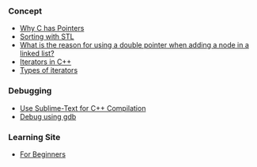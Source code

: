 ### Concept

- [Why C has Pointers](http://duramecho.com/ComputerInformation/WhyCPointers.html)
- [Sorting with STL](http://www.dreamincode.net/forums/topic/319433-stl-algorithms-tutorial-1-using-sort/)
- [What is the reason for using a double pointer when adding a node in a linked list?
](https://stackoverflow.com/questions/7271647/what-is-the-reason-for-using-a-double-pointer-when-adding-a-node-in-a-linked-lis)
- [Iterators in C++](https://www.cs.northwestern.edu/~riesbeck/programming/c++/stl-iterator-define.html)
- [Types of iterators](https://www.cs.northwestern.edu/~riesbeck/programming/c++/stl-iterators.html)

### Debugging

- [Use Sublime-Text for C++ Compilation](http://ketangupta.in/blog/competitive/sublimetext/2016/06/28/sublime-text-competitive-programming/)
- [Debug using gdb](https://cs.baylor.edu/~donahoo/tools/gdb/tutorial.html)

### Learning Site

- [For Beginners](https://www.codesdope.com/practice/)
